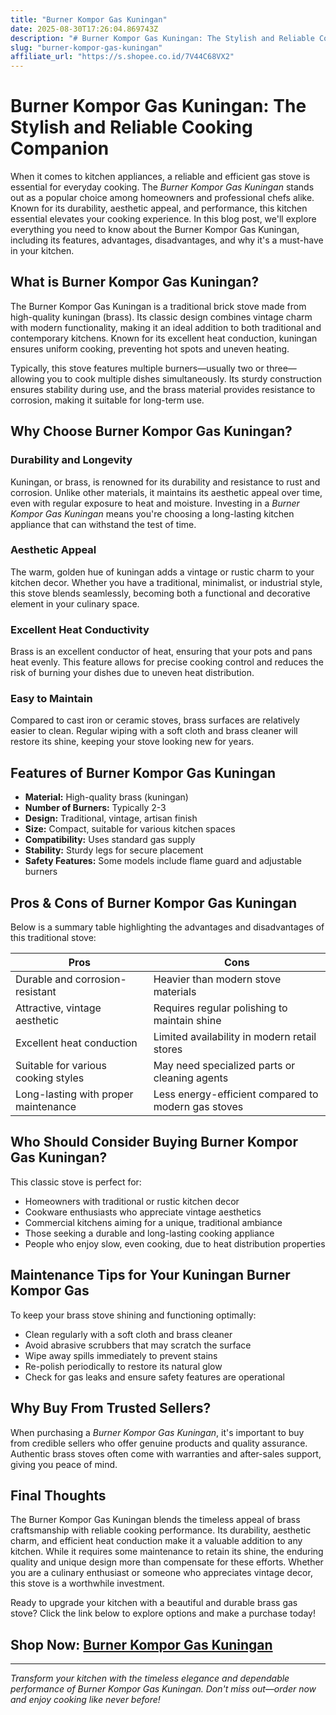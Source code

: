 ```yaml
---
title: "Burner Kompor Gas Kuningan"
date: 2025-08-30T17:26:04.869743Z
description: "# Burner Kompor Gas Kuningan: The Stylish and Reliable Cooking Companion..."
slug: "burner-kompor-gas-kuningan"
affiliate_url: "https://s.shopee.co.id/7V44C68VX2"
---
```

# Burner Kompor Gas Kuningan: The Stylish and Reliable Cooking Companion

When it comes to kitchen appliances, a reliable and efficient gas stove is essential for everyday cooking. The *Burner Kompor Gas Kuningan* stands out as a popular choice among homeowners and professional chefs alike. Known for its durability, aesthetic appeal, and performance, this kitchen essential elevates your cooking experience. In this blog post, we'll explore everything you need to know about the Burner Kompor Gas Kuningan, including its features, advantages, disadvantages, and why it's a must-have in your kitchen.

## What is Burner Kompor Gas Kuningan?

The Burner Kompor Gas Kuningan is a traditional brick stove made from high-quality kuningan (brass). Its classic design combines vintage charm with modern functionality, making it an ideal addition to both traditional and contemporary kitchens. Known for its excellent heat conduction, kuningan ensures uniform cooking, preventing hot spots and uneven heating.

Typically, this stove features multiple burners—usually two or three—allowing you to cook multiple dishes simultaneously. Its sturdy construction ensures stability during use, and the brass material provides resistance to corrosion, making it suitable for long-term use.

## Why Choose Burner Kompor Gas Kuningan?

### Durability and Longevity

Kuningan, or brass, is renowned for its durability and resistance to rust and corrosion. Unlike other materials, it maintains its aesthetic appeal over time, even with regular exposure to heat and moisture. Investing in a *Burner Kompor Gas Kuningan* means you're choosing a long-lasting kitchen appliance that can withstand the test of time.

### Aesthetic Appeal

The warm, golden hue of kuningan adds a vintage or rustic charm to your kitchen decor. Whether you have a traditional, minimalist, or industrial style, this stove blends seamlessly, becoming both a functional and decorative element in your culinary space.

### Excellent Heat Conductivity

Brass is an excellent conductor of heat, ensuring that your pots and pans heat evenly. This feature allows for precise cooking control and reduces the risk of burning your dishes due to uneven heat distribution.

### Easy to Maintain

Compared to cast iron or ceramic stoves, brass surfaces are relatively easier to clean. Regular wiping with a soft cloth and brass cleaner will restore its shine, keeping your stove looking new for years.

## Features of Burner Kompor Gas Kuningan

- **Material:** High-quality brass (kuningan)
- **Number of Burners:** Typically 2-3
- **Design:** Traditional, vintage, artisan finish
- **Size:** Compact, suitable for various kitchen spaces
- **Compatibility:** Uses standard gas supply
- **Stability:** Sturdy legs for secure placement
- **Safety Features:** Some models include flame guard and adjustable burners

## Pros & Cons of Burner Kompor Gas Kuningan

Below is a summary table highlighting the advantages and disadvantages of this traditional stove:

| **Pros** | **Cons** |
| --- | --- |
| Durable and corrosion-resistant | Heavier than modern stove materials |
| Attractive, vintage aesthetic | Requires regular polishing to maintain shine |
| Excellent heat conduction | Limited availability in modern retail stores |
| Suitable for various cooking styles | May need specialized parts or cleaning agents |
| Long-lasting with proper maintenance | Less energy-efficient compared to modern gas stoves |

## Who Should Consider Buying Burner Kompor Gas Kuningan?

This classic stove is perfect for:
- Homeowners with traditional or rustic kitchen decor
- Cookware enthusiasts who appreciate vintage aesthetics
- Commercial kitchens aiming for a unique, traditional ambiance
- Those seeking a durable and long-lasting cooking appliance
- People who enjoy slow, even cooking, due to heat distribution properties

## Maintenance Tips for Your Kuningan Burner Kompor Gas

To keep your brass stove shining and functioning optimally:
- Clean regularly with a soft cloth and brass cleaner
- Avoid abrasive scrubbers that may scratch the surface
- Wipe away spills immediately to prevent stains
- Re-polish periodically to restore its natural glow
- Check for gas leaks and ensure safety features are operational

## Why Buy From Trusted Sellers?

When purchasing a *Burner Kompor Gas Kuningan*, it's important to buy from credible sellers who offer genuine products and quality assurance. Authentic brass stoves often come with warranties and after-sales support, giving you peace of mind.

## Final Thoughts

The Burner Kompor Gas Kuningan blends the timeless appeal of brass craftsmanship with reliable cooking performance. Its durability, aesthetic charm, and efficient heat conduction make it a valuable addition to any kitchen. While it requires some maintenance to retain its shine, the enduring quality and unique design more than compensate for these efforts. Whether you are a culinary enthusiast or someone who appreciates vintage decor, this stove is a worthwhile investment.

Ready to upgrade your kitchen with a beautiful and durable brass gas stove? Click the link below to explore options and make a purchase today!

## Shop Now: [Burner Kompor Gas Kuningan](https://s.shopee.co.id/7V44C68VX2)

---

*Transform your kitchen with the timeless elegance and dependable performance of Burner Kompor Gas Kuningan. Don't miss out—order now and enjoy cooking like never before!*